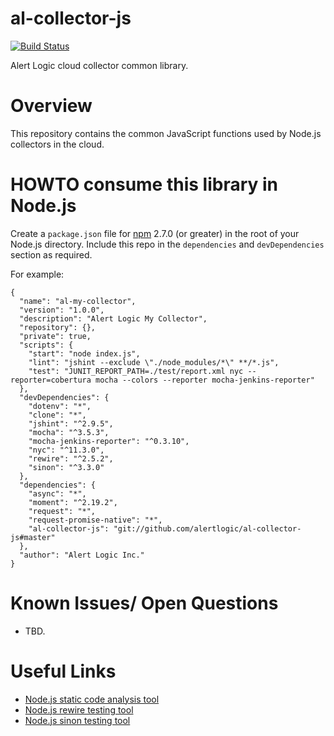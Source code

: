 # al-collector-js

[![Build Status](https://secure.travis-ci.org/alertlogic/al-collector-js.png?branch=master)](http://travis-ci.org/alertlogic/al-collector-js)

Alert Logic cloud collector common library.


# Overview

This repository contains the common JavaScript functions used by Node.js collectors in the cloud.  

# HOWTO consume this library in Node.js

Create a `package.json` file for [npm](https://www.npmjs.com/) 2.7.0 (or greater) 
in the root of your Node.js directory.  Include this repo in the 
`dependencies` and `devDependencies` section as required.  

For example:

```
{
  "name": "al-my-collector",
  "version": "1.0.0",
  "description": "Alert Logic My Collector",
  "repository": {},
  "private": true,
  "scripts": {
    "start": "node index.js",
    "lint": "jshint --exclude \"./node_modules/*\" **/*.js",
    "test": "JUNIT_REPORT_PATH=./test/report.xml nyc --reporter=cobertura mocha --colors --reporter mocha-jenkins-reporter"
  },
  "devDependencies": {
    "dotenv": "*",
    "clone": "*",
    "jshint": "^2.9.5",
    "mocha": "^3.5.3",
    "mocha-jenkins-reporter": "^0.3.10",
    "nyc": "^11.3.0",
    "rewire": "^2.5.2",
    "sinon": "^3.3.0"
  },
  "dependencies": {
    "async": "*",
    "moment": "^2.19.2",
    "request": "*",
    "request-promise-native": "*",
    "al-collector-js": "git://github.com/alertlogic/al-collector-js#master"
  },
  "author": "Alert Logic Inc."
}
```


# Known Issues/ Open Questions

- TBD.

# Useful Links

- [Node.js static code analysis tool](http://jshint.com/install/)
- [Node.js rewire testing tool](https://github.com/jhnns/rewire)
- [Node.js sinon testing tool](http://sinonjs.org/)
